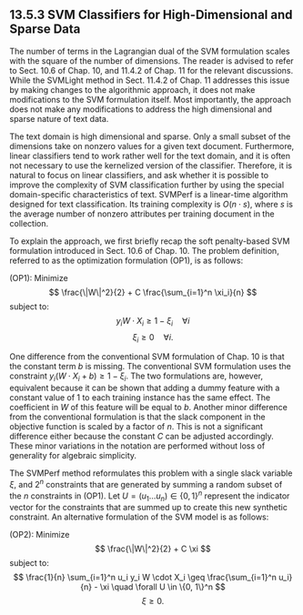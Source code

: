 
## 13.5.3 SVM Classifiers for High-Dimensional and Sparse Data

The number of terms in the Lagrangian dual of the SVM formulation scales with the square of the number of dimensions. The reader is advised to refer to Sect. 10.6 of Chap. 10, and 11.4.2 of Chap. 11 for the relevant discussions. While the SVMLight method in Sect. 11.4.2 of Chap. 11 addresses this issue by making changes to the algorithmic approach, it does not make modifications to the SVM formulation itself. Most importantly, the approach does not make any modifications to address the high dimensional and sparse nature of text data.

The text domain is high dimensional and sparse. Only a small subset of the dimensions take on nonzero values for a given text document. Furthermore, linear classifiers tend to work rather well for the text domain, and it is often not necessary to use the kernelized version of the classifier. Therefore, it is natural to focus on linear classifiers, and ask whether it is possible to improve the complexity of SVM classification further by using the special domain-specific characteristics of text. SVMPerf is a linear-time algorithm designed for text classification. Its training complexity is $O(n \cdot s)$, where $s$ is the average number of nonzero attributes per training document in the collection.

To explain the approach, we first briefly recap the soft penalty-based SVM formulation introduced in Sect. 10.6 of Chap. 10. The problem definition, referred to as the optimization formulation (OP1), is as follows:

(OP1): Minimize 
$$
\frac{\|W\|^2}{2} + C \frac{\sum_{i=1}^n \xi_i}{n}
$$
subject to:
$$
y_i W \cdot X_i \geq 1 - \xi_i \quad \forall i
$$
$$
\xi_i \geq 0 \quad \forall i.
$$

One difference from the conventional SVM formulation of Chap. 10 is that the constant term $b$ is missing. The conventional SVM formulation uses the constraint $y_i (W \cdot X_i + b) \geq 1 - \xi_i$. The two formulations are, however, equivalent because it can be shown that adding a dummy feature with a constant value of 1 to each training instance has the same effect. The coefficient in $W$ of this feature will be equal to $b$. Another minor difference from the conventional formulation is that the slack component in the objective function is scaled by a factor of $n$. This is not a significant difference either because the constant $C$ can be adjusted accordingly. These minor variations in the notation are performed without loss of generality for algebraic simplicity.

The SVMPerf method reformulates this problem with a single slack variable $\xi$, and $2^n$ constraints that are generated by summing a random subset of the $n$ constraints in (OP1). Let $U = (u_1 \ldots u_n) \in \{0, 1\}^n$ represent the indicator vector for the constraints that are summed up to create this new synthetic constraint. An alternative formulation of the SVM model is as follows:

(OP2): Minimize 
$$
\frac{\|W\|^2}{2} + C \xi
$$
subject to:
$$
\frac{1}{n} \sum_{i=1}^n u_i y_i W \cdot X_i \geq \frac{\sum_{i=1}^n u_i}{n} - \xi \quad \forall U \in \{0, 1\}^n
$$
$$
\xi \geq 0.
$$
